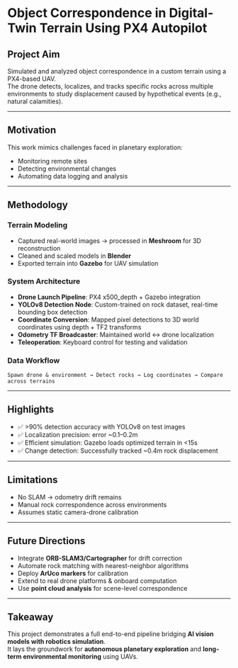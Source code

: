 # Object Correspondence in Digital-Twin Terrain Using PX4 Autopilot

## Project Aim
Simulated and analyzed object correspondence in a custom terrain using a PX4-based UAV.  
The drone detects, localizes, and tracks specific rocks across multiple environments to study displacement caused by hypothetical events (e.g., natural calamities).

---

## Motivation
This work mimics challenges faced in planetary exploration:
- Monitoring remote sites  
- Detecting environmental changes  
- Automating data logging and analysis  

---

## Methodology

### Terrain Modeling
- Captured real-world images → processed in **Meshroom** for 3D reconstruction  
- Cleaned and scaled models in **Blender**  
- Exported terrain into **Gazebo** for UAV simulation  

### System Architecture
- **Drone Launch Pipeline**: PX4 x500_depth + Gazebo integration  
- **YOLOv8 Detection Node**: Custom-trained on rock dataset, real-time bounding box detection  
- **Coordinate Conversion**: Mapped pixel detections to 3D world coordinates using depth + TF2 transforms  
- **Odometry TF Broadcaster**: Maintained world ↔ drone localization  
- **Teleoperation**: Keyboard control for testing and validation  

### Data Workflow
`Spawn drone & environment → Detect rocks → Log coordinates → Compare across terrains`

---

## Highlights
- ✅ >90% detection accuracy with YOLOv8 on test images  
- ✅ Localization precision: error ~0.1–0.2m  
- ✅ Efficient simulation: Gazebo loads optimized terrain in <15s  
- ✅ Change detection: Successfully tracked ~0.4m rock displacement  

---

## Limitations
- No SLAM → odometry drift remains  
- Manual rock correspondence across environments  
- Assumes static camera-drone calibration  

---

## Future Directions
- Integrate **ORB-SLAM3/Cartographer** for drift correction  
- Automate rock matching with nearest-neighbor algorithms  
- Deploy **ArUco markers** for calibration  
- Extend to real drone platforms & onboard computation  
- Use **point cloud analysis** for scene-level correspondence  

---

## Takeaway
This project demonstrates a full end-to-end pipeline bridging **AI vision models with robotics simulation**.  
It lays the groundwork for **autonomous planetary exploration** and **long-term environmental monitoring** using UAVs.
